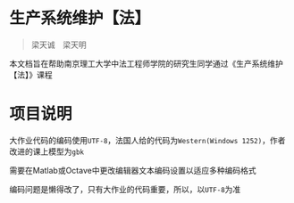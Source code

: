 # 生产系统维护【法】

> 梁天诚　梁天明

本文档旨在帮助南京理工大学中法工程师学院的研究生同学通过《生产系统维护【法】》课程

# 项目说明

大作业代码的编码使用``UTF-8``，法国人给的代码为``Western(Windows 1252)``，作者改进的课上模型为``gbk``

需要在Matlab或Octave中更改编辑器文本编码设置以适应多种编码格式

编码问题是懒得改了，只有大作业的代码重要，所以，以``UTF-8``为准
